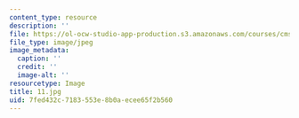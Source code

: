 ```yaml
---
content_type: resource
description: ''
file: https://ol-ocw-studio-app-production.s3.amazonaws.com/courses/cms-930-media-education-and-the-marketplace-fall-2001/7fed432c7183553e8b0aecee65f2b560_11.jpg
file_type: image/jpeg
image_metadata:
  caption: ''
  credit: ''
  image-alt: ''
resourcetype: Image
title: 11.jpg
uid: 7fed432c-7183-553e-8b0a-ecee65f2b560
---
```

